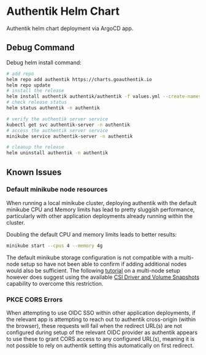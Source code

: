 # Authentik Helm Chart

Authentik helm chart deployment via ArgoCD app.

## Debug Command

Debug helm install command:

```sh
# add repo
helm repo add authentik https://charts.goauthentik.io
helm repo update
# install the release
helm install authentik authentik/authentik -f values.yml --create-namespace -n authentik
# check release status
helm status authentik -n authentik

# verify the authentik server service
kubectl get svc authentik-server -n authentik
# access the authentik server service
minikube service authentik-server -n authentik

# cleanup the release
helm uninstall authentik -n authentik
```

## Known Issues

### Default minikube node resources

When running a local minikube cluster, deploying authentik with the default minikube CPU and Memory limits has lead to pretty sluggish performance, particularly with other application deployments already running within the cluster.

Doubling the default CPU and memory limits leads to better results:

```sh
minikube start --cpus 4 --memory 4g
```

The default minikube storage configuration is not compatible with a multi-node setup so have not been able to confirm if adding additional nodes would also be sufficient. The following [tutorial](https://minikube.sigs.k8s.io/docs/tutorials/multi_node/) on a multi-node setup however does suggest using the available [CSI Driver and Volume Snapshots](https://minikube.sigs.k8s.io/docs/tutorials/volume_snapshots_and_csi/) capability to overcome this restriction.

### PKCE CORS Errors

When attempting to use OIDC SSO within other application deployments, if the relevant app is attempting to reach out to authentik cross-origin (within the browser), these requests will fail when the redirect URL(s) are not configured during setup of the relevant OIDC provider as authentik appears to use these to grant CORS access to any configured URL(s), meaning it is not possible to rely on authentik setting this automatically on first redirect.